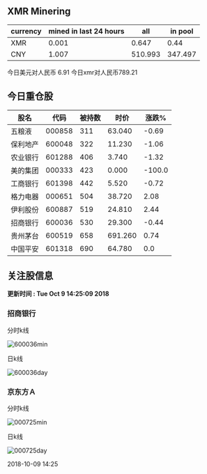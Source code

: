## XMR Minering

|currency|mined in last 24 hours|all|in pool|
|---|---|---|---|
|XMR|0.001|0.647|0.44|
|CNY|1.007|510.993|347.497|

今日美元对人民币 6.91	今日xmr对人民币789.21


## 今日重仓股 

|股名|代码|被持数|时价|涨跌%|
|---|---|---|---|---|
|五粮液|000858|311|63.040|-0.69|
|保利地产|600048|322|11.230|-1.06|
|农业银行|601288|406|3.740|-1.32|
|美的集团|000333|423|0.000|-100.0|
|工商银行|601398|442|5.520|-0.72|
|格力电器|000651|504|38.720|2.08|
|伊利股份|600887|519|24.810|2.44|
|招商银行|600036|530|29.300|-0.44|
|贵州茅台|600519|658|691.260|0.74|
|中国平安|601318|690|64.780|0.0|

## 关注股信息
**更新时间 : Tue Oct  9 14:25:09 2018**
### 招商银行 
分时k线

![600036min](http://image.sinajs.cn/newchart/min/n/sh600036.gif)

日k线

![600036day](http://image.sinajs.cn/newchart/daily/n/sh600036.gif)

### 京东方Ａ 
分时k线

![000725min](http://image.sinajs.cn/newchart/min/n/sz000725.gif)

日k线

![000725day](http://image.sinajs.cn/newchart/daily/n/sz000725.gif)

2018-10-09 14:25